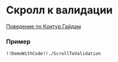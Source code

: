 # Скролл к валидации

[Поведение по Контур.Гайдам](https://guides.kontur.ru/principles/validation/#14)

### Пример

    !!DemoWithCode!!./ScrollToValidation
